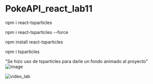 # PokeAPI_react_lab11
npm i react-tsparticles

npm i react-tsparticles --force

npm install react-tsparticles

npm i tsparticles

"Se hizo uso de tsparticles para darle un fondo animado al proyecto"
![image](https://user-images.githubusercontent.com/86217452/201001330-5d13fa7e-9f02-4953-887e-701b9287f3ce.png)

![video_lab](https://user-images.githubusercontent.com/86217452/201001645-4d996f47-6b37-47fc-a9c8-0e72e7d712f1.gif)

